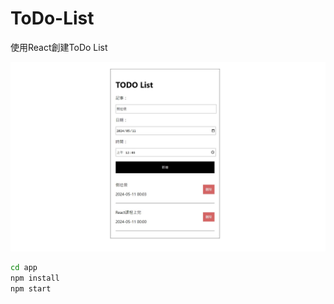 # ToDo-List
使用React創建ToDo List 


![](./app/public/ui.jpg)



```bash
cd app
npm install
npm start
```